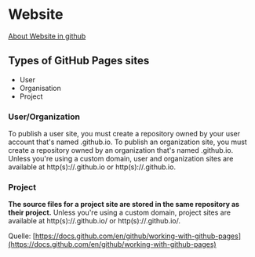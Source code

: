 # Website

[About Website in github](https://docs.github.com/en/github/working-with-github-pages/about-github-pages#types-of-github-pages-sites)

## Types of GitHub Pages sites

* User
* Organisation
* Project

### User/Organization
To publish a user site, you must create a repository owned by your user account that's named <username>.github.io. To publish an organization site, you must create a repository owned by an organization that's named <organization>.github.io. Unless you're using a custom domain, user and organization sites are available at http(s)://<username>.github.io or http(s)://<organization>.github.io.
### Project
**The source files for a project site are stored in the same repository as their project.** Unless you're using a custom domain, project sites are available at http(s)://<username>.github.io/<repository> or http(s)://<organization>.github.io/<repository>.

Quelle: [https://docs.github.com/en/github/working-with-github-pages](https://docs.github.com/en/github/working-with-github-pages)
